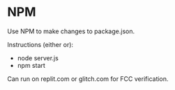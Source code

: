 # NPM

Use NPM to make changes to package.json.
  
Instructions (either or):

- node server.js
- npm start
  
Can run on replit.com or glitch.com for FCC verification.
